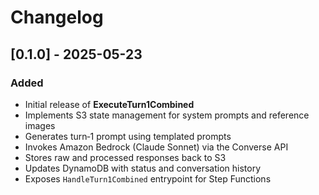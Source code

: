 # Changelog

## [0.1.0] - 2025-05-23
### Added
- Initial release of **ExecuteTurn1Combined**
- Implements S3 state management for system prompts and reference images
- Generates turn‑1 prompt using templated prompts
- Invokes Amazon Bedrock (Claude Sonnet) via the Converse API
- Stores raw and processed responses back to S3
- Updates DynamoDB with status and conversation history
- Exposes `HandleTurn1Combined` entrypoint for Step Functions
